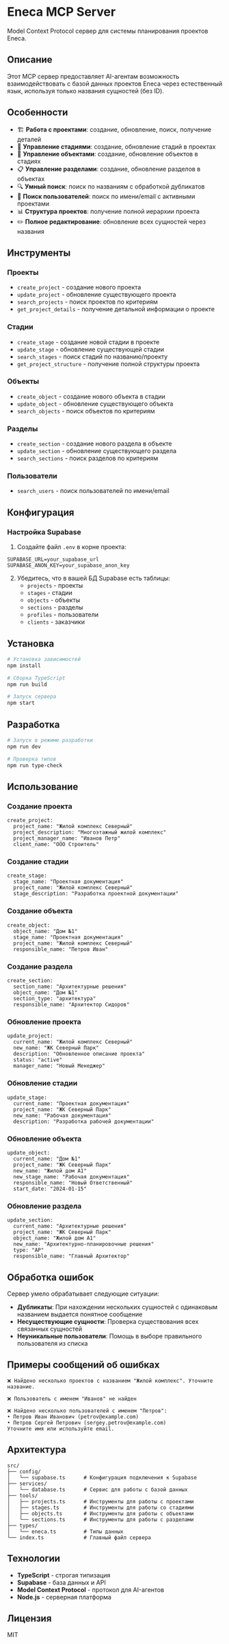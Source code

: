 # Eneca MCP Server

Model Context Protocol сервер для системы планирования проектов Eneca.

## Описание

Этот MCP сервер предоставляет AI-агентам возможность взаимодействовать с базой данных проектов Eneca через естественный язык, используя только названия сущностей (без ID).

## Особенности

- 🏗️ **Работа с проектами**: создание, обновление, поиск, получение деталей
- 📝 **Управление стадиями**: создание, обновление стадий в проектах  
- 🎯 **Управление объектами**: создание, обновление объектов в стадиях
- 📋 **Управление разделами**: создание, обновление разделов в объектах
- 🔍 **Умный поиск**: поиск по названиям с обработкой дубликатов
- 👥 **Поиск пользователей**: поиск по имени/email с активными проектами
- 📊 **Структура проектов**: получение полной иерархии проекта
- ✏️ **Полное редактирование**: обновление всех сущностей через названия

## Инструменты

### Проекты
- `create_project` - создание нового проекта
- `update_project` - обновление существующего проекта
- `search_projects` - поиск проектов по критериям
- `get_project_details` - получение детальной информации о проекте

### Стадии
- `create_stage` - создание новой стадии в проекте
- `update_stage` - обновление существующей стадии
- `search_stages` - поиск стадий по названию/проекту
- `get_project_structure` - получение полной структуры проекта

### Объекты
- `create_object` - создание нового объекта в стадии
- `update_object` - обновление существующего объекта
- `search_objects` - поиск объектов по критериям

### Разделы
- `create_section` - создание нового раздела в объекте
- `update_section` - обновление существующего раздела
- `search_sections` - поиск разделов по критериям

### Пользователи
- `search_users` - поиск пользователей по имени/email

## Конфигурация

### Настройка Supabase

1. Создайте файл `.env` в корне проекта:
```env
SUPABASE_URL=your_supabase_url
SUPABASE_ANON_KEY=your_supabase_anon_key
```

2. Убедитесь, что в вашей БД Supabase есть таблицы:
   - `projects` - проекты
   - `stages` - стадии
   - `objects` - объекты
   - `sections` - разделы
   - `profiles` - пользователи
   - `clients` - заказчики

## Установка

```bash
# Установка зависимостей
npm install

# Сборка TypeScript
npm run build

# Запуск сервера
npm start
```

## Разработка

```bash
# Запуск в режиме разработки
npm run dev

# Проверка типов
npm run type-check
```

## Использование

### Создание проекта
```
create_project:
  project_name: "Жилой комплекс Северный"
  project_description: "Многоэтажный жилой комплекс"
  project_manager_name: "Иванов Петр"
  client_name: "ООО Строитель"
```

### Создание стадии
```
create_stage:
  stage_name: "Проектная документация"
  project_name: "Жилой комплекс Северный"
  stage_description: "Разработка проектной документации"
```

### Создание объекта
```
create_object:
  object_name: "Дом №1"
  stage_name: "Проектная документация"
  project_name: "Жилой комплекс Северный"
  responsible_name: "Петров Иван"
```

### Создание раздела
```
create_section:
  section_name: "Архитектурные решения"
  object_name: "Дом №1"
  section_type: "архитектура"
  responsible_name: "Архитектор Сидоров"
```

### Обновление проекта
```
update_project:
  current_name: "Жилой комплекс Северный"
  new_name: "ЖК Северный Парк"
  description: "Обновленное описание проекта"
  status: "active"
  manager_name: "Новый Менеджер"
```

### Обновление стадии
```
update_stage:
  current_name: "Проектная документация"
  project_name: "ЖК Северный Парк"
  new_name: "Рабочая документация"
  description: "Разработка рабочей документации"
```

### Обновление объекта
```
update_object:
  current_name: "Дом №1"
  project_name: "ЖК Северный Парк"
  new_name: "Жилой дом А1"
  new_stage_name: "Рабочая документация"
  responsible_name: "Новый Ответственный"
  start_date: "2024-01-15"
```

### Обновление раздела
```
update_section:
  current_name: "Архитектурные решения"
  project_name: "ЖК Северный Парк"
  object_name: "Жилой дом А1"
  new_name: "Архитектурно-планировочные решения"
  type: "АР"
  responsible_name: "Главный Архитектор"
```

## Обработка ошибок

Сервер умело обрабатывает следующие ситуации:

- **Дубликаты**: При нахождении нескольких сущностей с одинаковым названием выдается понятное сообщение
- **Несуществующие сущности**: Проверка существования всех связанных сущностей
- **Неуникальные пользователи**: Помощь в выборе правильного пользователя из списка

## Примеры сообщений об ошибках

```
❌ Найдено несколько проектов с названием "Жилой комплекс". Уточните название.

❌ Пользователь с именем "Иванов" не найден

❌ Найдено несколько пользователей с именем "Петров":
• Петров Иван Иванович (petrov@example.com)
• Петров Сергей Петрович (sergey.petrov@example.com)
Уточните имя или используйте email.
```

## Архитектура

```
src/
├── config/
│   └── supabase.ts      # Конфигурация подключения к Supabase
├── services/
│   └── database.ts      # Сервис для работы с базой данных
├── tools/
│   ├── projects.ts      # Инструменты для работы с проектами
│   ├── stages.ts        # Инструменты для работы со стадиями
│   ├── objects.ts       # Инструменты для работы с объектами
│   └── sections.ts      # Инструменты для работы с разделами
├── types/
│   └── eneca.ts         # Типы данных
└── index.ts             # Главный файл сервера
```

## Технологии

- **TypeScript** - строгая типизация
- **Supabase** - база данных и API
- **Model Context Protocol** - протокол для AI-агентов
- **Node.js** - серверная платформа

## Лицензия

MIT

